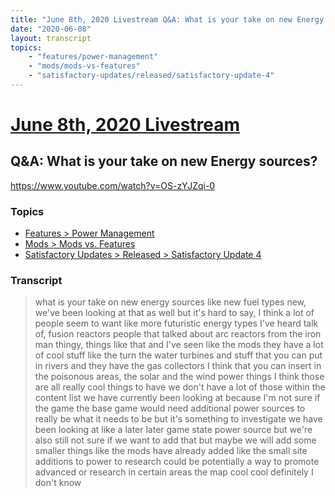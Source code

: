 ```yaml
---
title: "June 8th, 2020 Livestream Q&A: What is your take on new Energy sources?"
date: "2020-06-08"
layout: transcript
topics:
    - "features/power-management"
    - "mods/mods-vs-features"
    - "satisfactory-updates/released/satisfactory-update-4"
---
```

# [June 8th, 2020 Livestream](../2020-06-08.md)
## Q&A: What is your take on new Energy sources?
https://www.youtube.com/watch?v=OS-zYJZqi-0

### Topics
* [Features > Power Management](../topics/features/power-management.md)
* [Mods > Mods vs. Features](../topics/mods/mods-vs-features.md)
* [Satisfactory Updates > Released > Satisfactory Update 4](../topics/satisfactory-updates/released/satisfactory-update-4.md)

### Transcript

> what is your take on new energy sources like new fuel types new, we've been looking at that as well but it's hard to say, I think a lot of people seem to want like more futuristic energy types I've heard talk of, fusion reactors people that talked about arc reactors from the iron man thingy, things like that and I've seen like the mods they have a lot of cool stuff like the turn the water turbines and stuff that you can put in rivers and they have the gas collectors I think that you can insert in the poisonous areas, the solar and the wind power things I think those are all really cool things to have we don't have a lot of those within the content list we have currently been looking at because I'm not sure if the game the base game would need additional power sources to really be what it needs to be but it's something to investigate we have been looking at like a later later game state power source but we're also still not sure if we want to add that but maybe we will add some smaller things like the mods have already added like the small site additions to power to research could be potentially a way to promote advanced or research in certain areas the map cool cool definitely I don't know

